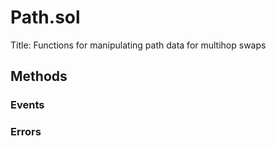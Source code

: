
# Path.sol
Title: Functions for manipulating path data for multihop swaps

## Methods

### Events

### Errors

